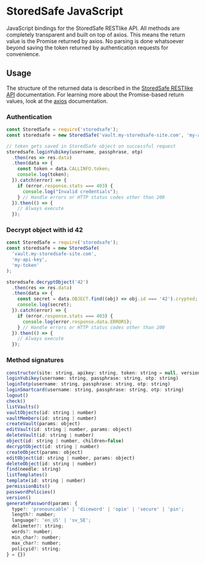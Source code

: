 # StoredSafe JavaScript
JavaScript bindings for the StoredSafe RESTlike API. All methods are completely transparent and built on top of axios. This means the return value is the Promise returned by axios. No parsing is done whatsoever beyond saving the token returned by authentication requests for convenience.

## Usage
The structure of the returned data is described in the [StoredSafe RESTlike API](https://developer.storedsafe.com) documentation.
For learning more about the Promise-based return values, look at the [axios](https://github.com/axios/axios) documentation.

### Authentication
```javascript
const StoredSafe = require('storedsafe');
const storedsafe = new StoredSafe('vault.my-storedsafe-site.com', 'my-api-key');

// token gets saved in StoredSafe object on successful request
storedsafe.loginYubikey(username, passphrase, otp)
  .then(res => res.data)
  .then(data => {
    const token = data.CALLINFO.token;
    console.log(token);
  }).catch(error) => {
    if (error.response.stats === 403) {
      console.log("Invalid credentials");
    } // Handle errors or HTTP status codes other than 200
  }).then(() => {
    // Always execute
  });
```

### Decrypt object with id 42
```javascript
const StoredSafe = require('storedsafe');
const storedsafe = new StoredSafe(
  'vault.my-storedsafe-site.com',
  'my-api-key',
  'my-token'
);

storedsafe.decryptObject('42')
  .then(res => res.data)
  .then(data => {
    const secret = data.OBJECT.find((obj) => obj.id === '42').crypted;
    console.log(secret);
  }).catch(error) => {
    if (error.response.stats === 403) {
      console.log(error.response.data.ERRORS);
    } // Handle errors or HTTP status codes other than 200
  }).then(() => {
    // Always execute
  });
```

### Method signatures
```javascript
constructor(site: string, apikey: string, token: string = null, version: string ='1.0')
loginYubikey(username: string, passphrase: string, otp: string)
loginTotp(username: string, passphrase: string, otp: string)
loginSmartcard(username: string, passphrase: string, otp: string)
logout()
check()
listVaults()
vaultObjects(id: string | number)
vaultMembers(id: string | number)
createVault(params: object)
editVault(id: string | number, params: object)
deleteVault(id: string | number)
object(id: string | number, children=false)
decryptObject(id: string | number)
createObject(params: object)
editObject(id: string | number, params: object)
deleteObject(id: string | number)
find(needle: string)
listTemplates()
template(id: string | number)
permissionBits()
passwordPolicies()
version()
generatePassword(params: {
  type?: 'pronouncable' | 'diceword' | 'opie' | 'secure' | 'pin';
  length?: number;
  language?: 'en_US' | 'sv_SE';
  delimeter?: string;
  words?: number;
  min_char?: number;
  max_char?: number;
  policyid?: string;
} = {})
```
